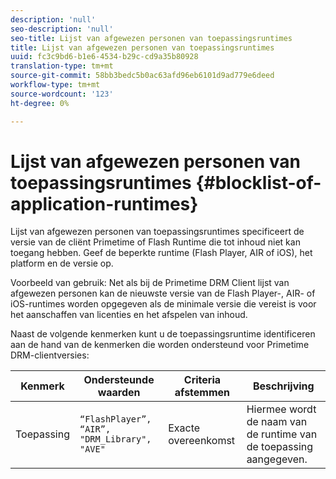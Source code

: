 ```yaml
---
description: 'null'
seo-description: 'null'
seo-title: Lijst van afgewezen personen van toepassingsruntimes
title: Lijst van afgewezen personen van toepassingsruntimes
uuid: fc3c9bd6-b1e6-4534-b29c-cd9a35b80928
translation-type: tm+mt
source-git-commit: 58bb3bedc5b0ac63afd96eb6101d9ad779e6deed
workflow-type: tm+mt
source-wordcount: '123'
ht-degree: 0%

---
```



# Lijst van afgewezen personen van toepassingsruntimes {#blocklist-of-application-runtimes}

Lijst van afgewezen personen van toepassingsruntimes specificeert de versie van de cliënt Primetime of Flash Runtime die tot inhoud niet kan toegang hebben. Geef de beperkte runtime (Flash Player, AIR of iOS), het platform en de versie op.

Voorbeeld van gebruik: Net als bij de Primetime DRM Client lijst van afgewezen personen kan de nieuwste versie van de Flash Player-, AIR- of iOS-runtimes worden opgegeven als de minimale versie die vereist is voor het aanschaffen van licenties en het afspelen van inhoud.

Naast de volgende kenmerken kunt u de toepassingsruntime identificeren aan de hand van de kenmerken die worden ondersteund voor Primetime DRM-clientversies:

| **Kenmerk** | **Ondersteunde waarden** | **Criteria afstemmen** | **Beschrijving** |
|---|---|---|---|
| Toepassing | `“FlashPlayer”, “AIR”, "DRM_Library", "AVE"` | Exacte overeenkomst | Hiermee wordt de naam van de runtime van de toepassing aangegeven. |

